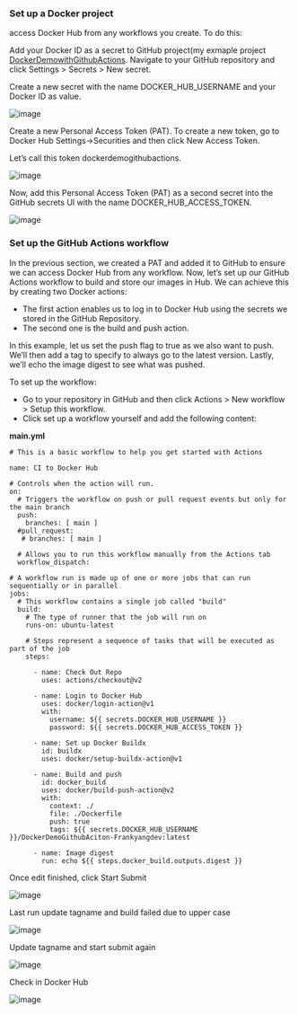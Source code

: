 
### Set up a Docker project ###

access Docker Hub from any workflows you create. To do this:

Add your Docker ID as a secret to GitHub project(my exmaple project [DockerDemowithGithubActions](https://github.com/frankyangdev/DockerDemowithGithubActions). 
Navigate to your GitHub repository and click Settings > Secrets > New secret.

Create a new secret with the name DOCKER_HUB_USERNAME and your Docker ID as value.

![image](https://user-images.githubusercontent.com/39177230/115870296-a3206100-a471-11eb-85f9-c5a9a5809d94.png)

Create a new Personal Access Token (PAT). To create a new token, go to Docker Hub Settings->Securities and then click New Access Token.

Let’s call this token dockerdemogithubactions.

![image](https://user-images.githubusercontent.com/39177230/115870951-85073080-a472-11eb-96c3-dc422e0f078e.png)

Now, add this Personal Access Token (PAT) as a second secret into the GitHub secrets UI with the name DOCKER_HUB_ACCESS_TOKEN.

![image](https://user-images.githubusercontent.com/39177230/115871229-dc0d0580-a472-11eb-818c-95e9a1f5b711.png)

### Set up the GitHub Actions workflow ###

In the previous section, we created a PAT and added it to GitHub to ensure we can access Docker Hub from any workflow. Now, let’s set up our GitHub Actions workflow to build and store our images in Hub. We can achieve this by creating two Docker actions:

* The first action enables us to log in to Docker Hub using the secrets we stored in the GitHub Repository.
* The second one is the build and push action.

In this example, let us set the push flag to true as we also want to push. We’ll then add a tag to specify to always go to the latest version. Lastly, we’ll echo the image digest to see what was pushed.

To set up the workflow:

* Go to your repository in GitHub and then click Actions > New workflow > Setup this workflow.
* Click set up a workflow yourself and add the following content:

**main.yml**

```
# This is a basic workflow to help you get started with Actions

name: CI to Docker Hub

# Controls when the action will run. 
on:
  # Triggers the workflow on push or pull request events but only for the main branch
  push:
    branches: [ main ]
  #pull_request:
   # branches: [ main ]

  # Allows you to run this workflow manually from the Actions tab
  workflow_dispatch:

# A workflow run is made up of one or more jobs that can run sequentially or in parallel
jobs:
  # This workflow contains a single job called "build"
  build:
    # The type of runner that the job will run on
    runs-on: ubuntu-latest

    # Steps represent a sequence of tasks that will be executed as part of the job
    steps:
    
      - name: Check Out Repo 
        uses: actions/checkout@v2

      - name: Login to Docker Hub
        uses: docker/login-action@v1
        with:
          username: ${{ secrets.DOCKER_HUB_USERNAME }}
          password: ${{ secrets.DOCKER_HUB_ACCESS_TOKEN }}

      - name: Set up Docker Buildx
        id: buildx
        uses: docker/setup-buildx-action@v1

      - name: Build and push
        id: docker_build
        uses: docker/build-push-action@v2
        with:
          context: ./
          file: ./Dockerfile
          push: true
          tags: ${{ secrets.DOCKER_HUB_USERNAME }}/DockerDemoGithubAciton-Frankyangdev:latest

      - name: Image digest
        run: echo ${{ steps.docker_build.outputs.digest }}
```        

Once edit finished, click Start Submit

![image](https://user-images.githubusercontent.com/39177230/115876420-dfa38b00-a478-11eb-9ccb-fcb28ae9dac3.png)

Last run update tagname and build failed due to upper case

![image](https://user-images.githubusercontent.com/39177230/115876250-a5d28480-a478-11eb-8864-47538024ae67.png)

Update tagname and start submit again

![image](https://user-images.githubusercontent.com/39177230/115875899-48d6ce80-a478-11eb-8edf-a557c838fe6a.png)

Check in Docker Hub

![image](https://user-images.githubusercontent.com/39177230/115875989-5e4bf880-a478-11eb-8dba-10ebc5a253d8.png)





